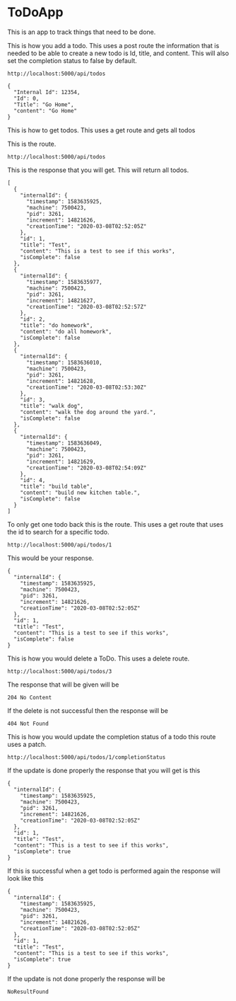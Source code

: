 # ToDoApp
This is an app to track things that need to be done.

This is how you add a todo. This uses a post route the information that is needed to be able to create a new todo is Id, title, and content. This will also set the completion status to false by default.

```http://localhost:5000/api/todos```
```
{
  "Internal Id": 12354,
  "Id": 0,
  "Title": "Go Home",
  "content": "Go Home"
}
```

This is how to get todos. This uses a get route and gets all todos

This is the route.

```http://localhost:5000/api/todos```

This is the response that you will get. This will return all todos.

```
[
  {
    "internalId": {
      "timestamp": 1583635925,
      "machine": 7500423,
      "pid": 3261,
      "increment": 14821626,
      "creationTime": "2020-03-08T02:52:05Z"
    },
    "id": 1,
    "title": "Test",
    "content": "This is a test to see if this works",
    "isComplete": false
  },
  {
    "internalId": {
      "timestamp": 1583635977,
      "machine": 7500423,
      "pid": 3261,
      "increment": 14821627,
      "creationTime": "2020-03-08T02:52:57Z"
    },
    "id": 2,
    "title": "do homework",
    "content": "do all homework",
    "isComplete": false
  },
  {
    "internalId": {
      "timestamp": 1583636010,
      "machine": 7500423,
      "pid": 3261,
      "increment": 14821628,
      "creationTime": "2020-03-08T02:53:30Z"
    },
    "id": 3,
    "title": "walk dog",
    "content": "walk the dog around the yard.",
    "isComplete": false
  },
  {
    "internalId": {
      "timestamp": 1583636049,
      "machine": 7500423,
      "pid": 3261,
      "increment": 14821629,
      "creationTime": "2020-03-08T02:54:09Z"
    },
    "id": 4,
    "title": "build table",
    "content": "build new kitchen table.",
    "isComplete": false
  }
]
```

To only get one todo back this is the route. This uses a get route that uses the id to search for a specific todo.

```http://localhost:5000/api/todos/1```

This would be your response.

```
{
  "internalId": {
    "timestamp": 1583635925,
    "machine": 7500423,
    "pid": 3261,
    "increment": 14821626,
    "creationTime": "2020-03-08T02:52:05Z"
  },
  "id": 1,
  "title": "Test",
  "content": "This is a test to see if this works",
  "isComplete": false
}
  ```
This is how you would delete a ToDo. This uses a delete route.

```http://localhost:5000/api/todos/3```

The response that will be given will be 

```204 No Content ```

If the delete is not successful then the response will be 

```404 Not Found```

This is how you would update the completion status of a todo this route uses a patch.

```http://localhost:5000/api/todos/1/completionStatus```

If the update is done properly the response that you will get is this

```
{
  "internalId": {
    "timestamp": 1583635925,
    "machine": 7500423,
    "pid": 3261,
    "increment": 14821626,
    "creationTime": "2020-03-08T02:52:05Z"
  },
  "id": 1,
  "title": "Test",
  "content": "This is a test to see if this works",
  "isComplete": true
}
```
If this is successful when a get todo is performed again the response will look like this 

```
{
  "internalId": {
    "timestamp": 1583635925,
    "machine": 7500423,
    "pid": 3261,
    "increment": 14821626,
    "creationTime": "2020-03-08T02:52:05Z"
  },
  "id": 1,
  "title": "Test",
  "content": "This is a test to see if this works",
  "isComplete": true
}
```

If the update is not done properly the response will be

```NoResultFound```